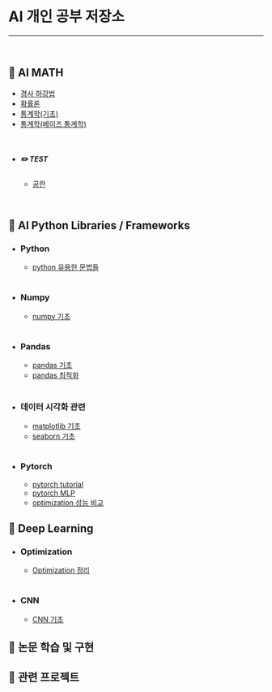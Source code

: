 # AI 개인 공부 저장소

------

<br>

## 📌 AI MATH

- [경사 하강법](https://github.com/)
- [확률론](https://github.com/) 
- [통계학(기초)](https://github.com/)
- [통계학(베이즈 통계학)](https://github.com/)

<br>

- ##### ✏️ TEST

  - [공란](https://github.com/)

<br>

## 📌 AI Python Libraries / Frameworks
- ### Python

  - [python 유용한 문법들](https://github.com/)

  <br>

- ### Numpy

  - [numpy 기초](https://github.com/)

  <br>

- ### Pandas

  - [pandas 기초](https://github.com/)
  - [pandas 최적화](https://github.com/)
  
  <br>

- ### 데이터 시각화 관련

  - [matplotlib 기초](https://github.com/)
  - [seaborn 기초](https://github.com/)

  <br>

- ### Pytorch

  - [pytorch tutorial](https://github.com/)
  - [pytorch MLP](https://github.com/)
  - [optimization 성능 비교](https://github.com/)
  
## 📌 Deep Learning

- ### Optimization

  - [Optimization 정리](https://github.com/)

  <br>

- ### CNN

  - [CNN 기초](https://github.com/)
  

## 📌 논문 학습 및 구현
## 📌 관련 프로젝트


